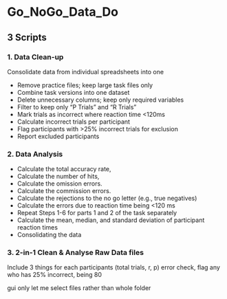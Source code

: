 # Go_NoGo_Data_Do

## 3 Scripts
### 1. Data Clean-up
Consolidate data from individual spreadsheets into one
- Remove practice files; keep large task files only
- Combine task versions into one dataset
- Delete unnecessary columns; keep only required variables
- Filter to keep only “P Trials” and “R Trials”
- Mark trials as incorrect where reaction time <120ms
- Calculate incorrect trials per participant
- Flag participants with >25% incorrect trials for exclusion
- Report excluded participants

### 2. Data Analysis
- Calculate the total accuracy rate, 
- Calculate the number of hits,  
- Calculate the omission errors. 
- Calculate the commission errors. 
- Calculate the rejections to the no go letter (e.g., true negatives)
- Calculate the errors due to reaction time being <120 ms
- Repeat Steps 1-6 for parts 1 and 2 of the task separately
- Calculate the mean, median, and standard deviation of participant reaction times
- Consolidating the data

### 3. 2-in-1 Clean & Analyse Raw Data files  


Include 3 things for each participants (total trials, r, p)
error check, flag any who has 25% incorrect, being 80


gui only let me select files rather than whole folder
